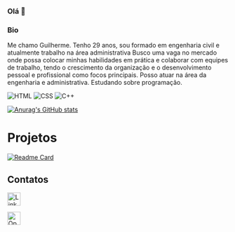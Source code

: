 ### Olá 👋

### Bio
Me chamo Guilherme.
Tenho 29 anos, sou formado em engenharia civil e atualmente trabalho na área administrativa
Busco uma vaga no mercado onde possa colocar minhas habilidades em prática e colaborar com equipes de trabalho, tendo o crescimento da organização e o desenvolvimento pessoal e profissional como focos principais. 
Posso atuar na área da engenharia e administrativa.
Estudando sobre programação.


![HTML](https://img.shields.io/badge/HTML5-E34F26?style=for-the-badge&logo=html5&logoColor=white)
![CSS](https://img.shields.io/badge/CSS3-1572B6?style=for-the-badge&logo=css3&logoColor=white)
![C++](https://img.shields.io/badge/C%2B%2B-00599C?style=for-the-badge&logo=c%2B%2B&logoColor=white)


[![Anurag's GitHub stats](https://github-readme-stats.vercel.app/api?username=D-rusl4n&theme=dark)](https://github.com/D-rusl4n/D-rusl4n.github.io)

# Projetos

[![Readme Card](https://github-readme-stats.vercel.app/api/pin/?username=D-rusl4n&repo=D-rusl4n.github.io)](https://github.com/D-rusl4n/D-rusl4n.github.io)

## Contatos

[<img src='https://img.shields.io/badge/LinkedIn-0077B5?style=for-the-badge&logo=linkedin&logoColor=white' alt='Linkedin' height='30'>](https://www.linkedin.com/in/guilherme-lima-12654b16b/)

[<img src='https://img.shields.io/badge/OpenCV-27338e?style=for-the-badge&logo=OpenCV&logoColor=white' alt='OpenCV' height='30'>](https://d-rusl4n.github.io)

